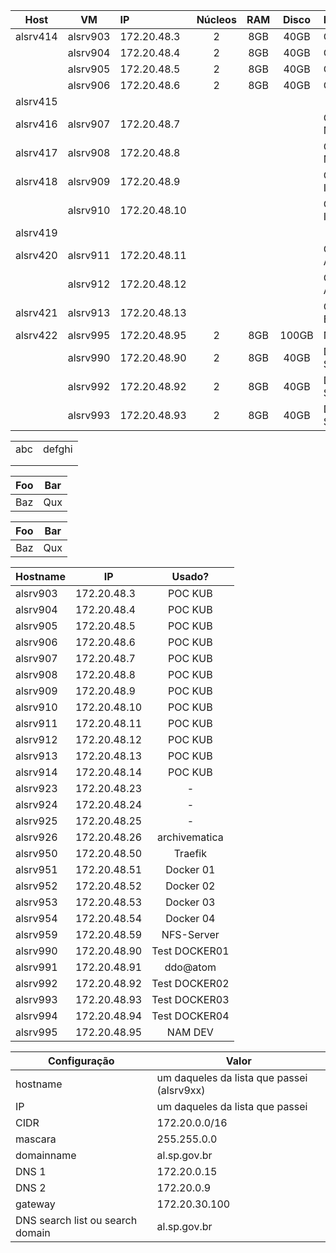 
|   Host   |    VM    | IP           | Núcleos | RAM | Disco | Finalidade         | Responsável |
|:--------:|:--------:|:-------------|:-------:|:---:|:-----:|:-------------------|:------------|
| alsrv414 | alsrv903 | 172.20.48.3  |    2    | 8GB | 40GB  | CaaS Adm           | SSys               |
|          | alsrv904 | 172.20.48.4  |    2    | 8GB | 40GB  | CaaS M1            | SSys        |
|          | alsrv905 | 172.20.48.5  |    2    | 8GB | 40GB  | CaaS W1            | SSys        |
|          | alsrv906 | 172.20.48.6  |    2    | 8GB | 40GB  | CaaS W2            | SSys        |
| alsrv415 |          |              |         |     |       |                    | adcarvalho  |
| alsrv416 | alsrv907 | 172.20.48.7  |         |     |       | OpenShift M1       | SManager    |
| alsrv417 | alsrv908 | 172.20.48.8  |         |     |       | OpenShift M2       | SManager    |
| alsrv418 | alsrv909 | 172.20.48.9  |         |     |       | OpenShift I1       | SManager    |
|          | alsrv910 | 172.20.48.10 |         |     |       | OpenShift I2       | SManager    |
| alsrv419 |          |              |         |     |       |                    | adcarvalho  |
| alsrv420 | alsrv911 | 172.20.48.11 |         |     |       | OpenShift AppNode1 | SManager    |
|          | alsrv912 | 172.20.48.12 |         |     |       | OpenShift AppNode2 | SManager    |
| alsrv421 | alsrv913 | 172.20.48.13 |         |     |       | OpenShift Bastion  | SManager    |
| alsrv422 | alsrv995 | 172.20.48.95 |    2    | 8GB | 100GB | NAM                | fxcrespo    |
|          | alsrv990 | 172.20.48.90 |    2    | 8GB | 40GB  | Docker Swarm       | adcarvalho  |
|          | alsrv992 | 172.20.48.92 |    2    | 8GB | 40GB  | Docker Swarm       | adcarvalho  |
|          | alsrv993 | 172.20.48.93 |    2    | 8GB | 40GB  | Docker Swarm       | adcarvalho  |




|                 |  |
|-----------------|---------|
| abc | defghi        |
|                 |         |
|                 |         |

| Foo | Bar |
| - | - |
|Baz|Qux|

| Foo | Bar |
|-:|-|
|Baz|Qux|




| Hostname | IP           |    Usado?     |
|----------|--------------|:-------------:|
| alsrv903 | 172.20.48.3  |    POC KUB    |
| alsrv904 | 172.20.48.4  |    POC KUB    |
| alsrv905 | 172.20.48.5  |    POC KUB    |
| alsrv906 | 172.20.48.6  |    POC KUB    |
| alsrv907 | 172.20.48.7  |    POC KUB    |
| alsrv908 | 172.20.48.8  |    POC KUB    |
| alsrv909 | 172.20.48.9  |    POC KUB    |
| alsrv910 | 172.20.48.10 |    POC KUB    |
| alsrv911 | 172.20.48.11 |    POC KUB    |
| alsrv912 | 172.20.48.12 |    POC KUB    |
| alsrv913 | 172.20.48.13 |    POC KUB    |
| alsrv914 | 172.20.48.14 |    POC KUB    |
| alsrv923 | 172.20.48.23 |       -       |
| alsrv924 | 172.20.48.24 |       -       |
| alsrv925 | 172.20.48.25 |       -       |
| alsrv926 | 172.20.48.26 | archivematica |
| alsrv950 | 172.20.48.50 |    Traefik    |
| alsrv951 | 172.20.48.51 |   Docker 01   |
| alsrv952 | 172.20.48.52 |   Docker 02   |
| alsrv953 | 172.20.48.53 |   Docker 03   |
| alsrv954 | 172.20.48.54 |   Docker 04   |
| alsrv959 | 172.20.48.59 |  NFS-Server   |
| alsrv990 | 172.20.48.90 | Test DOCKER01 |
| alsrv991 | 172.20.48.91 |   ddo@atom    |
| alsrv992 | 172.20.48.92 | Test DOCKER02 |
| alsrv993 | 172.20.48.93 | Test DOCKER03 |
| alsrv994 | 172.20.48.94 | Test DOCKER04 |
| alsrv995 | 172.20.48.95 |    NAM DEV    |


| Configuração                     | Valor                                      |
|----------------------------------|--------------------------------------------|
| hostname                         | um daqueles da lista que passei (alsrv9xx) |
| IP                               | um daqueles da lista que passei            |
| CIDR                             | 172.20.0.0/16                              |
| mascara                          | 255.255.0.0                                |
| domainname                       | al.sp.gov.br                               |
| DNS 1                            | 172.20.0.15                                |
| DNS 2                            | 172.20.0.9                                 |
| gateway                          | 172.20.30.100                              |
| DNS search list ou search domain | al.sp.gov.br                               |